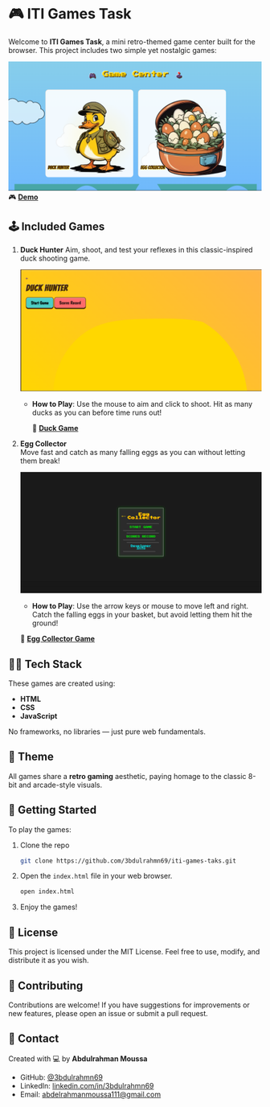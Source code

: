 # 🎮 ITI Games Task

Welcome to **ITI Games Task**, a mini retro-themed game center built for the browser. This project includes two simple yet nostalgic games:

![Duck Game](assets/images/game-center-preview.png)
🎮 **[Demo](https://3bdulrahmn69.github.io/iti-games-taks/)**

## 🕹️ Included Games

1. **Duck Hunter**
   Aim, shoot, and test your reflexes in this classic-inspired duck shooting game.

   ![Duck Game](assets/images/duck-hunter-preview.png)

   - **How to Play**: Use the mouse to aim and click to shoot. Hit as many ducks as you can before time runs out!

     🦆 **[Duck Game](https://3bdulrahmn69.github.io/iti-games-taks/duck.html)**

2. **Egg Collector**  
   Move fast and catch as many falling eggs as you can without letting them break!

   ![Egg Collector Game](assets/images/egg-preview.png)

   - **How to Play**: Use the arrow keys or mouse to move left and right. Catch the falling eggs in your basket, but avoid letting them hit the ground!

   🥚 **[Egg Collector Game](https://3bdulrahmn69.github.io/iti-games-taks/duck.html)**

## 🧑‍💻 Tech Stack

These games are created using:

- **HTML**
- **CSS**
- **JavaScript**

No frameworks, no libraries — just pure web fundamentals.

## 🎨 Theme

All games share a **retro gaming** aesthetic, paying homage to the classic 8-bit and arcade-style visuals.

## 🚀 Getting Started

To play the games:

1. Clone the repo

   ```bash
   git clone https://github.com/3bdulrahmn69/iti-games-taks.git
   ```

2. Open the `index.html` file in your web browser.

   ```bash
   open index.html
   ```

3. Enjoy the games!

## 📜 License

This project is licensed under the MIT License. Feel free to use, modify, and distribute it as you wish.

## 🤝 Contributing

Contributions are welcome! If you have suggestions for improvements or new features, please open an issue or submit a pull request.

## 📧 Contact

Created with 💻 by **Abdulrahman Moussa**

- GitHub: [@3bdulrahmn69](https://github.com/3bdulrahmn69)
- LinkedIn: [linkedin.com/in/3bdulrahmn69](https://linkedin.com/in/3bdulrahmn69)
- Email: abdelrahmanmoussa111@gmail.com

